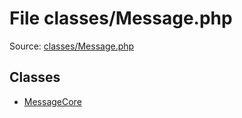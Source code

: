 File classes/Message.php
=========

Source: [classes/Message.php](https://github.com/PrestaShop/PrestaShop/blob/1.6.0.13/classes/Message.php)


Classes
-------

* [MessageCore](class.MessageCore.md)

